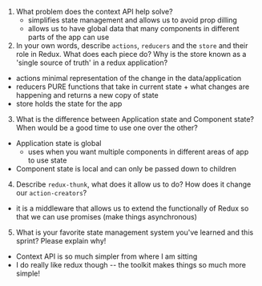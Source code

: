 1. What problem does the context API help solve?
   - simplifies state management and allows us to avoid prop dilling
   - allows us to have global data that many components in different parts of the app can use
2. In your own words, describe `actions`, `reducers` and the `store` and their role in Redux. What does each piece do? Why is the store known as a 'single source of truth' in a redux application?

- actions
  minimal representation of the change in the data/application
- reducers
  PURE functions that take in current state + what changes are happening and returns a new copy of state
- store
  holds the state for the app

3. What is the difference between Application state and Component state? When would be a good time to use one over the other?

- Application state is global
  - uses when you want multiple components in different areas of app to use state
- Component state is local and can only be passed down to children

4. Describe `redux-thunk`, what does it allow us to do? How does it change our `action-creators`?

- it is a middleware that allows us to extend the functionally of Redux so that we can use promises (make things asynchronous)

5. What is your favorite state management system you've learned and this sprint? Please explain why!

- Context API is so much simpler from where I am sitting
- I do really like redux though -- the toolkit makes things so much more simple!
